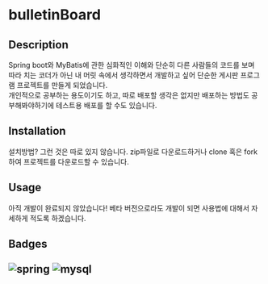# bulletinBoard

## Description

Spring boot와 MyBatis에 관한 심화적인 이해와 단순히 다른 사람들의 코드를 보며 따라 치는 코더가 아닌 내 머릿 속에서 생각하면서
개발하고 싶어 단순한 게시판 프로그램 프로젝트를 만들게 되었습니다.<br>개인적으로 공부하는 용도이기도 하고, 따로 배포할 생각은
없지만 배포하는 방법도 공부해봐야하기에 테스트용 배포를 할 수도 있습니다.

## Installation
설치방법? 그런 것은 따로 있지 않습니다. zip파일로 다운로드하거나 clone 혹은 fork하여 프로젝트를 다운로드할 수 있습니다. 

## Usage
아직 개발이 완료되지 않았습니다! 베타 버전으로라도 개발이 되면 사용법에 대해서 자세하게 적도록 하겠습니다.

<h2>Badges<br><br>
<img alt="spring" src="https://img.shields.io/badge/Spring-6DB33F?style=for-the-badge&logo=spring&logoColor=white"/>
<img alt="mysql" src="https://img.shields.io/badge/MySQL-00000F?style=for-the-badge&logo=mysql&logoColor=white"/> 
